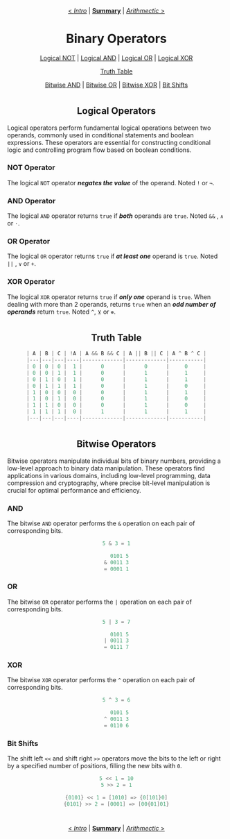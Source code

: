 <div align="center">

[< *Intro*](0.0.intro.md) | [**Summary**](0.0.intro.md#summary) | [*Arithmectic* >](1.1.arithmetic.md)

#
# Binary Operators

[Logical NOT](#not-operator) | 
[Logical AND](#and-operator) |
[Logical OR](#or-operator) |
[Logical XOR](#xor-operator)

[Truth Table](#truth-table)

[Bitwise AND](#and) |
[Bitwise OR](#or) |
[Bitwise XOR](#xor) |
[Bit Shifts](#bit-shifts)

#
## Logical Operators

</div>

Logical operators perform fundamental logical operations between two operands, commonly used in conditional statements and boolean expressions. These operators are essential for constructing conditional logic and controlling program flow based on boolean conditions. 

### NOT Operator

The logical `NOT` operator ***negates the value*** of the operand. Noted `!` or `¬`.

### AND Operator

The logical `AND` operator returns `true` if ***both*** operands are `true`. Noted `&&` , `∧` or `⋅`.

### OR Operator

The logical `OR` operator returns `true` if ***at least one*** operand is `true`. Noted `||` , `∨` or `+`.

### XOR Operator

The logical `XOR` operator returns `true` if ***only one*** operand is `true`. When dealing with more than 2 operands, returns `true` when an ***odd number of operands*** return `true`. Noted `^`, `⊻` or `⊕`.

<div align="center">

#
## Truth Table

```cpp
| A | B | C | !A | A && B && C | A || B || C | A ^ B ^ C |
|---|---|---|----|-------------|-------------|-----------|
| 0 | 0 | 0 |  1 |      0      |      0      |     0     |
| 0 | 0 | 1 |  1 |      0      |      1      |     1     |
| 0 | 1 | 0 |  1 |      0      |      1      |     1     |
| 0 | 1 | 1 |  1 |      0      |      1      |     0     |
| 1 | 0 | 0 |  0 |      0      |      1      |     1     |
| 1 | 0 | 1 |  0 |      0      |      1      |     0     |
| 1 | 1 | 0 |  0 |      0      |      1      |     0     |
| 1 | 1 | 1 |  0 |      1      |      1      |     1     |
|---|---|---|----|-------------|-------------|-----------|
```

#
## Bitwise Operators

</div>

Bitwise operators manipulate individual bits of binary numbers, providing a low-level approach to binary data manipulation. These operators find applications in various domains, including low-level programming, data compression and cryptography, where precise bit-level manipulation is crucial for optimal performance and efficiency.

### AND

The bitwise `AND` operator performs the `&` operation on each pair of corresponding bits.

<div align="center">

```cpp
5 & 3 = 1
```
```cpp
  0101 5
& 0011 3
= 0001 1
```

</div>

### OR

The bitwise `OR` operator performs the `|` operation on each pair of corresponding bits.

<div align="center">

```cpp
5 | 3 = 7
```
```cpp
  0101 5
| 0011 3
= 0111 7
```

</div>

### XOR

The bitwise `XOR` operator performs the `^` operation on each pair of corresponding bits.

<div align="center">

```cpp
5 ^ 3 = 6
```
```cpp
  0101 5
^ 0011 3
= 0110 6
```

</div>

### Bit Shifts

The shift left `<<` and shift right `>>` operators move the bits to the left or right by a specified number of positions, filling the new bits with `0`.

<div align="center">

```cpp
5 << 1 = 10
5 >> 2 = 1
```
```cpp
{0101} << 1 = [1010] => {0[101}0]
{0101} >> 2 = [0001] => [00{01]01}
```

#
[< *Intro*](0.0.intro.md) | [**Summary**](0.0.intro.md#summary) | [*Arithmectic* >](1.1.arithmetic.md) 

</div>
